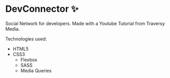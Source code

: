 # DevConnector ✨
Social Network for developers. Made with a Youtube Tutorial from Traversy Media.

Technologies used:
- HTML5
- CSS3
  - Flexbox
  - SASS
  - Media Queries
